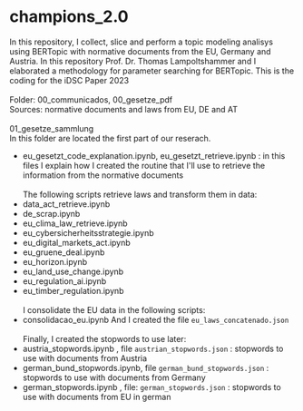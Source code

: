 # champions_2.0
In this repository, I collect, slice and perform a topic modeling analisys using BERTopic with normative documents from the EU, Germany and Austria. In this repository Prof. Dr. Thomas Lampoltshammer and I elaborated a methodology for parameter searching for BERTopic. This is the coding for the iDSC Paper 2023
<br><br>
Folder: 00_communicados, 00_gesetze_pdf<br>
Sources: normative documents and laws from EU, DE and AT
<br><br>
01_gesetze_sammlung<br>
In this folder are located the first part of our reserach. 
- eu_gesetzt_code_explanation.ipynb, eu_gesetzt_retrieve.ipynb : in this files I explain how I created the routine that I'll use to retrieve the information from the normative documents
<br><br>
The following scripts retrieve laws and transform them in data:
- data_act_retrieve.ipynb
- de_scrap.ipynb
- eu_clima_law_retrieve.ipynb
- eu_cybersicherheitsstrategie.ipynb
- eu_digital_markets_act.ipynb
- eu_gruene_deal.ipynb
- eu_horizon.ipynb
- eu_land_use_change.ipynb
- eu_regulation_ai.ipynb
- eu_timber_regulation.ipynb
<br><br>
I consolidate the EU data in the following scripts:
- consolidacao_eu.ipynb
And I created the file ```eu_laws_concatenado.json```
<br><br>Finally, I created the stopwords to use later:
- austria_stopwords.ipynb , file ```austrian_stopwords.json``` : stopwords to use with documents from Austria
- german_bund_stopwords.ipynb, file ```german_bund_stopwords.json``` : stopwords to use with documents from Germany
- german_stopwords.ipynb , file: ```german_stopwords.json``` : stopwords to use with documents from EU in german
